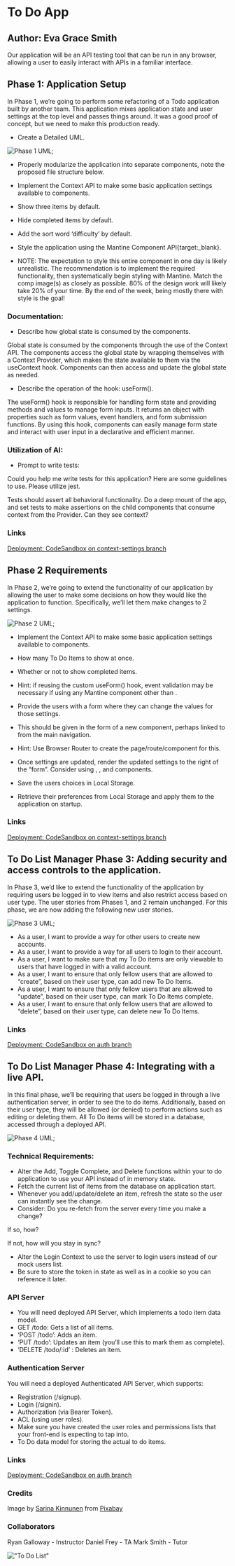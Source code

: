 # To Do App

## Author: Eva Grace Smith

Our application will be an API testing tool that can be run in any browser, allowing a user to easily interact with APIs in a familiar interface.

## Phase 1: Application Setup

In Phase 1, we’re going to perform some refactoring of a Todo application built by another team. This application mixes application state and user settings at the top level and passes things around. It was a good proof of concept, but we need to make this production ready.

* Create a Detailed UML.

![Phase 1 UML](./src/assets/phase1UML.png);

* Properly modularize the application into separate components, note the proposed file structure below.

* Implement the Context API to make some basic application settings available to components.

* Show three items by default.
* Hide completed items by default.
* Add the sort word ‘difficulty’ by default.

* Style the application using the Mantine Component API{target:_blank}.

* NOTE: The expectation to style this entire component in one day is likely unrealistic. The recommendation is to implement the required functionality, then systematically begin styling with Mantine. Match the comp image(s) as closely as possible. 80% of the design work will likely take 20% of your time. By the end of the week, being mostly there with style is the goal!

### Documentation:

* Describe how global state is consumed by the components.


Global state is consumed by the components through the use of the Context API. The components access the global state by wrapping themselves with a Context Provider, which makes the state available to them via the useContext hook. Components can then access and update the global state as needed.

* Describe the operation of the hook: useForm().

The useForm() hook is responsible for handling form state and providing methods and values to manage form inputs. It returns an object with properties such as form values, event handlers, and form submission functions. By using this hook, components can easily manage form state and interact with user input in a declarative and efficient manner.

### Utilization of AI:

* Prompt to write tests:

Could you help me write tests for this application? Here are some guidelines to use. Please utilize jest. 

Tests should assert all behavioral functionality.
Do a deep mount of the app, and set tests to make assertions on the child components that consume context from the Provider.
Can they see context?


### Links

[Deployment: CodeSandbox on context-settings branch](https://codesandbox.io/p/github/EvaGraceSmith/todo-app/context-settings?workspaceId=0f6b3b9a-f258-4570-996a-1c11d92f10b3)

## Phase 2 Requirements

In Phase 2, we’re going to extend the functionality of our application by allowing the user to make some decisions on how they would like the application to function. Specifically, we’ll let them make changes to 2 settings.

![Phase 2 UML](./src/assets/phase2UML.png);

* Implement the Context API to make some basic application settings available to components.

* How many To Do Items to show at once.
* Whether or not to show completed items.
* Hint: if reusing the custom useForm() hook, event validation may be necessary if using any Mantine component other than <TextInput />.

* Provide the users with a form where they can change the values for those settings.
* This should be given in the form of a new component, perhaps linked to from the main navigation.
* Hint: Use Browser Router to create the page/route/component for this.
* Once settings are updated, render the updated settings to the right of the “form”. Consider using <Grid />, <Card />, and <When /> components.

* Save the users choices in Local Storage.
* Retrieve their preferences from Local Storage and apply them to the application on startup.

### Links

[Deployment: CodeSandbox on context-settings branch](https://codesandbox.io/p/github/EvaGraceSmith/todo-app/context-methods?workspaceId=0f6b3b9a-f258-4570-996a-1c11d92f10b3)


## To Do List Manager Phase 3: Adding security and access controls to the application.

In Phase 3, we’d like to extend the functionality of the application by requiring users be logged in to view items and also restrict access based on user type. The user stories from Phases 1, and 2 remain unchanged. For this phase, we are now adding the following new user stories.

![Phase 3 UML](./src/assets/phase3UML.png);

* As a user, I want to provide a way for other users to create new accounts.
* As a user, I want to provide a way for all users to login to their account.
* As a user, I want to make sure that my To Do items are only viewable to users that have logged in with a valid account.
* As a user, I want to ensure that only fellow users that are allowed to “create”, based on their user type, can add new To Do Items.
* As a user, I want to ensure that only fellow users that are allowed to “update”, based on their user type, can mark To Do Items complete.
* As a user, I want to ensure that only fellow users that are allowed to “delete”, based on their user type, can delete new To Do Items.

### Links

[Deployment: CodeSandbox on auth branch](https://codesandbox.io/p/github/EvaGraceSmith/todo-app/auth?workspaceId=0f6b3b9a-f258-4570-996a-1c11d92f10b3)


## To Do List Manager Phase 4: Integrating with a live API.

In this final phase, we’ll be requiring that users be logged in through a live authentication server, in order to see the to do items. Additionally, based on their user type, they will be allowed (or denied) to perform actions such as editing or deleting them. All To Do items will be stored in a database, accessed through a deployed API.

![Phase 4 UML](./src/assets/phase4UML.png);

### Technical Requirements:

* Alter the Add, Toggle Complete, and Delete functions within your to do application to use your API instead of in memory state.
* Fetch the current list of items from the database on application start.
* Whenever you add/update/delete an item, refresh the state so the user can instantly see the change.
* Consider: Do you re-fetch from the server every time you make a change?

If so, how?

If not, how will you stay in sync?

* Alter the Login Context to use the server to login users instead of our mock users list.
* Be sure to store the token in state as well as in a cookie so you can reference it later.

### API Server

* You will need deployed API Server, which implements a todo item data model.
* GET /todo: Gets a list of all items.
* ‘POST /todo’: Adds an item.
* ‘PUT /todo’: Updates an item (you’ll use this to mark them as complete).
* ‘DELETE /todo/:id’ : Deletes an item.


### Authentication Server

You will need a deployed Authenticated API Server, which supports:
* Registration (/signup).
* Login (/signin).
* Authorization (via Bearer Token).
* ACL (using user roles).
* Make sure you have created the user roles and permissions lists that your front-end is expecting to tap into.
* To Do data model for storing the actual to do items.

### Links

[Deployment: CodeSandbox on auth branch](https://codesandbox.io/p/github/EvaGraceSmith/todo-app/auth?workspaceId=0f6b3b9a-f258-4570-996a-1c11d92f10b3)

### Credits

Image by <a href="https://pixabay.com/users/joyinthecommonplace-2801733/?utm_source=link-attribution&utm_medium=referral&utm_campaign=image&utm_content=1474675">Sarina Kinnunen</a> from <a href="https://pixabay.com//?utm_source=link-attribution&utm_medium=referral&utm_campaign=image&utm_content=1474675">Pixabay</a>

### Collaborators

Ryan Galloway - Instructor
Daniel Frey - TA
Mark Smith - Tutor

!["To Do List"](./src/assets/list.jpg)